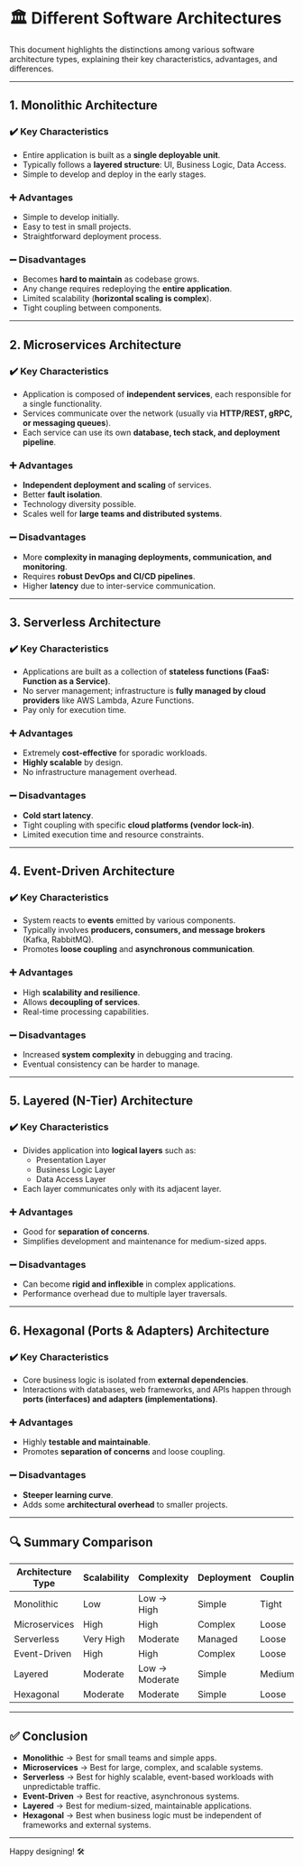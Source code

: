 # 🏛️ Different Software Architectures

This document highlights the distinctions among various software architecture types, explaining their key characteristics, advantages, and differences.

---

## 1. **Monolithic Architecture**

### ✔️ Key Characteristics
- Entire application is built as a **single deployable unit**.
- Typically follows a **layered structure**: UI, Business Logic, Data Access.
- Simple to develop and deploy in the early stages.

### ➕ Advantages
- Simple to develop initially.
- Easy to test in small projects.
- Straightforward deployment process.

### ➖ Disadvantages
- Becomes **hard to maintain** as codebase grows.
- Any change requires redeploying the **entire application**.
- Limited scalability (**horizontal scaling is complex**).
- Tight coupling between components.

---

## 2. **Microservices Architecture**

### ✔️ Key Characteristics
- Application is composed of **independent services**, each responsible for a single functionality.
- Services communicate over the network (usually via **HTTP/REST, gRPC, or messaging queues**).
- Each service can use its own **database, tech stack, and deployment pipeline**.

### ➕ Advantages
- **Independent deployment and scaling** of services.
- Better **fault isolation**.
- Technology diversity possible.
- Scales well for **large teams and distributed systems**.

### ➖ Disadvantages
- More **complexity in managing deployments, communication, and monitoring**.
- Requires **robust DevOps and CI/CD pipelines**.
- Higher **latency** due to inter-service communication.

---

## 3. **Serverless Architecture**

### ✔️ Key Characteristics
- Applications are built as a collection of **stateless functions (FaaS: Function as a Service)**.
- No server management; infrastructure is **fully managed by cloud providers** like AWS Lambda, Azure Functions.
- Pay only for execution time.

### ➕ Advantages
- Extremely **cost-effective** for sporadic workloads.
- **Highly scalable** by design.
- No infrastructure management overhead.

### ➖ Disadvantages
- **Cold start latency**.
- Tight coupling with specific **cloud platforms (vendor lock-in)**.
- Limited execution time and resource constraints.

---

## 4. **Event-Driven Architecture**

### ✔️ Key Characteristics
- System reacts to **events** emitted by various components.
- Typically involves **producers, consumers, and message brokers** (Kafka, RabbitMQ).
- Promotes **loose coupling** and **asynchronous communication**.

### ➕ Advantages
- High **scalability and resilience**.
- Allows **decoupling of services**.
- Real-time processing capabilities.

### ➖ Disadvantages
- Increased **system complexity** in debugging and tracing.
- Eventual consistency can be harder to manage.

---

## 5. **Layered (N-Tier) Architecture**

### ✔️ Key Characteristics
- Divides application into **logical layers** such as:
  - Presentation Layer
  - Business Logic Layer
  - Data Access Layer
- Each layer communicates only with its adjacent layer.

### ➕ Advantages
- Good for **separation of concerns**.
- Simplifies development and maintenance for medium-sized apps.

### ➖ Disadvantages
- Can become **rigid and inflexible** in complex applications.
- Performance overhead due to multiple layer traversals.

---

## 6. **Hexagonal (Ports & Adapters) Architecture**

### ✔️ Key Characteristics
- Core business logic is isolated from **external dependencies**.
- Interactions with databases, web frameworks, and APIs happen through **ports (interfaces) and adapters (implementations)**.

### ➕ Advantages
- Highly **testable and maintainable**.
- Promotes **separation of concerns** and loose coupling.

### ➖ Disadvantages
- **Steeper learning curve**.
- Adds some **architectural overhead** to smaller projects.

---

## 🔍 Summary Comparison

| Architecture Type     | Scalability | Complexity | Deployment | Coupling  |
|-----------------------|-------------|------------|------------|-----------|
| Monolithic            | Low         | Low → High | Simple     | Tight     |
| Microservices         | High        | High       | Complex    | Loose     |
| Serverless            | Very High   | Moderate   | Managed    | Loose     |
| Event-Driven          | High        | High       | Complex    | Loose     |
| Layered               | Moderate    | Low → Moderate | Simple | Medium    |
| Hexagonal             | Moderate    | Moderate   | Simple     | Loose     |

---

## ✅ Conclusion

- **Monolithic** → Best for small teams and simple apps.
- **Microservices** → Best for large, complex, and scalable systems.
- **Serverless** → Best for highly scalable, event-based workloads with unpredictable traffic.
- **Event-Driven** → Best for reactive, asynchronous systems.
- **Layered** → Best for medium-sized, maintainable applications.
- **Hexagonal** → Best when business logic must be independent of frameworks and external systems.

---

Happy designing! 🛠️
